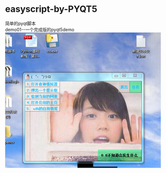 # easyscript-by-PYQT5
简单的pyqt脚本<br>
demo01--一个完成版的pyqt5demo<br>
![](https://github.com/van123456/easyscript-by-PYQT5/blob/master/demo01.png)
